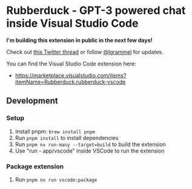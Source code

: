 # Rubberduck - GPT-3 powered chat inside Visual Studio Code

**I'm building this extension in public in the next few days!**

Check out [this Twitter thread](https://twitter.com/lgrammel/status/1618546466678804481) or follow [@lgrammel](https://twitter.com/lgrammel) for updates.

You can find the Visual Studio Code extension here:

- https://marketplace.visualstudio.com/items?itemName=Rubberduck.rubberduck-vscode

## Development

### Setup

1. Install pnpm: `brew install pnpm`
2. Run `pnpm install` to install dependencies
3. Run `pnpm nx run-many --target=build` to build the extension
4. Use "run - app/vscode" inside VSCode to run the extension

### Package extension

1. Run `pnpm nx run vscode:package`
